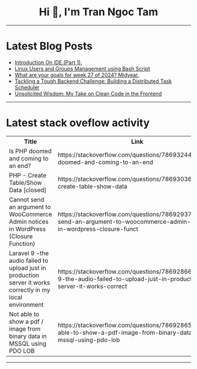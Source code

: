 <h1 align="center">Hi 👋, I'm Tran Ngoc Tam</h1>

---

# Latest Blog Posts 
<!-- BLOG-POST-LIST:START -->
- [Introduction On IDE.&lpar;Part 1&rpar;.](https://dev.to/bhat_vishwas/introduction-on-idepart-1-34ag)
- [Linux Users and Groups Management using Bash Script](https://dev.to/fajmayor/linux-users-and-groups-management-using-bash-script-oj2)
- [What are your goals for week 27 of 2024? Midyear.](https://dev.to/jarvisscript/what-are-your-goals-for-week-27-of-2024-midyear-4b6j)
- [Tackling a Tough Backend Challenge: Building a Distributed Task Scheduler](https://dev.to/fikan/tackling-a-tough-backend-challenge-building-a-distributed-task-scheduler-29i0)
- [Unsolicited Wisdom: My Take on Clean Code in the Frontend](https://dev.to/stackoverfloweth/unsolicited-wisdom-my-take-on-clean-code-in-the-frontend-22bb)
<!-- BLOG-POST-LIST:END -->

---

# Latest stack oveflow activity
<table>
  <tr><th>Title</th><th>Link</th></tr>
  <!-- STACKOVERFLOW:START --><tr><td>Is PHP doomed and coming to an end?</td><td>https://stackoverflow.com/questions/78693244/is-php-doomed-and-coming-to-an-end</td></tr><tr><td>PHP - Create Table/Show Data [closed]</td><td>https://stackoverflow.com/questions/78693036/php-create-table-show-data</td></tr><tr><td>Cannot send an argument to WooCommerce Admin notices in WordPress &lpar;Closure Function&rpar;</td><td>https://stackoverflow.com/questions/78692937/cannot-send-an-argument-to-woocommerce-admin-notices-in-wordpress-closure-funct</td></tr><tr><td>Laravel 9 -the audio failed to upload just in production server it works correctly in my local environment</td><td>https://stackoverflow.com/questions/78692866/laravel-9-the-audio-failed-to-upload-just-in-production-server-it-works-correct</td></tr><tr><td>Not able to show a pdf / image from binary data in MSSQL using PDO LOB</td><td>https://stackoverflow.com/questions/78692865/not-able-to-show-a-pdf-image-from-binary-data-in-mssql-using-pdo-lob</td></tr><!-- STACKOVERFLOW:END -->
</table>

---



